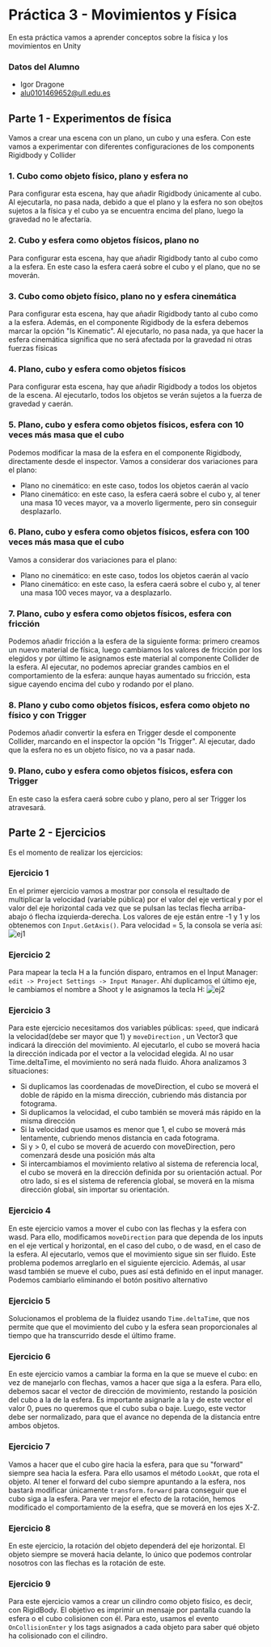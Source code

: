 # Práctica 3 - Movimientos y Física
En esta práctica vamos a aprender conceptos sobre la física y los movimientos en Unity

### Datos del Alumno
- Igor Dragone
- alu0101469652@ull.edu.es

## Parte 1 - Experimentos de física
Vamos a crear una escena con un plano, un cubo y una esfera. Con este vamos a experimentar con diferentes configuraciones de los components Rigidbody y Collider
### 1. Cubo como objeto físico, plano y esfera no
Para configurar esta escena, hay que añadir Rigidbody únicamente al cubo. Al ejecutarla, no pasa nada, debido a que el plano y la esfera no son obejtos sujetos a la física y el cubo ya se encuentra encima del plano, luego la gravedad no le afectaría.
### 2. Cubo y esfera como objetos físicos, plano no
Para configurar esta escena, hay que añadir Rigidbody tanto al cubo como a la esfera. En este caso la esfera caerá sobre el cubo y el plano, que no se moverán. 
### 3. Cubo como objeto físico, plano no y esfera cinemática
Para configurar esta escena, hay que añadir Rigidbody tanto al cubo como a la esfera. Además, en el componente Rigidbody de la esfera debemos marcar la opción "Is Kinematic". Al ejecutarlo, no pasa nada, ya que hacer la esfera cinemática significa que no será afectada por la gravedad ni otras fuerzas físicas
### 4. Plano, cubo y esfera como objetos físicos
Para configurar esta escena, hay que añadir Rigidbody a todos los objetos de la escena. Al ejecutarlo, todos los objetos se verán sujetos a la fuerza de gravedad y caerán.
### 5. Plano, cubo y esfera como objetos físicos, esfera con 10 veces más masa que el cubo
Podemos modificar la masa de la esfera en el componente Rigidbody, directamente desde el inspector. Vamos a considerar dos variaciones para el plano:
- Plano no cinemático: en este caso, todos los objetos caerán al vacío
- Plano cinemático: en este caso, la esfera caerá sobre el cubo y, al tener una masa 10 veces mayor, va a moverlo ligermente, pero sin conseguir desplazarlo.
### 6. Plano, cubo y esfera como objetos físicos, esfera con 100 veces más masa que el cubo
Vamos a considerar dos variaciones para el plano:
- Plano no cinemático: en este caso, todos los objetos caerán al vacío
- Plano cinemático: en este caso, la esfera caerá sobre el cubo y, al tener una masa 100 veces mayor, va a desplazarlo.
### 7. Plano, cubo y esfera como objetos físicos, esfera con fricción
Podemos añadir fricción a la esfera de la siguiente forma: primero creamos un nuevo material de física, luego cambiamos los valores de fricción por los elegidos y por último le asignamos este material al componente Collider de la esfera. Al ejecutar, no podemos apreciar grandes cambios en el comportamiento de la esfera: aunque hayas aumentado su fricción, esta sigue cayendo encima del cubo y rodando por el plano.
### 8. Plano y cubo como objetos físicos, esfera como objeto no físico y con Trigger
Podemos añadir convertir la esfera en Trigger desde el componente Collider, marcando en el inspector la opción "Is Trigger". Al ejecutar, dado que la esfera no es un objeto físico, no va a pasar nada. 
### 9. Plano, cubo y esfera como objetos físicos, esfera con Trigger
En este caso la esfera caerá sobre cubo y plano, pero al ser Trigger los atravesará. 

## Parte 2 - Ejercicios
Es el momento de realizar los ejercicios:

### Ejercicio 1
En el primer ejercicio vamos a mostrar por consola el resultado de multiplicar la velocidad (variable pública) por el valor del eje vertical y por el valor del eje horizontal cada vez que se pulsan las teclas flecha arriba-abajo ó flecha izquierda-derecha. Los valores de eje están entre -1 y 1 y los obtenemos con `Input.GetAxis()`. Para velocidad = 5, la consola se vería así:
![ej1](img/Ej01-pr3.png)

### Ejercicio 2
Para mapear la tecla H a la función disparo, entramos en el Input Manager: `edit -> Project Settings -> Input Manager`. Ahí duplicamos el último eje, le cambiamos el nombre a Shoot y le asignamos la tecla H:
![ej2](img/Ej02-pr3.png)

### Ejercicio 3
Para este ejercicio necesitamos dos variables públicas: `speed`, que indicará la velocidad(debe ser mayor que 1) y `moveDirection` , un Vector3 que indicará la dirección del movimiento. Al ejecutarlo, el cubo se moverá hacia la dirección indicada por el vector a la velocidad elegida. Al no usar Time.deltaTime, el movimiento no será nada fluido. Ahora analizamos 3 situaciones:
- Si duplicamos las coordenadas de moveDirection, el cubo se moverá el doble de rápido en la misma dirección, cubriendo más distancia por fotograma.
- Si duplicamos la velocidad, el cubo también se moverá más rápido en la misma dirección
- Si la velocidad que usamos es menor que 1, el cubo se moverá más lentamente, cubriendo menos distancia en cada fotograma.
- Si y > 0, el cubo se moverá de acuerdo con moveDirection, pero comenzará desde una posición más alta
- Si intercambiamos el movimiento relativo al sistema de referencia local, el cubo se moverá en la dirección definida por su orientación actual. Por otro lado, si es el sistema de referencia global, se moverá en la misma dirección global, sin importar su orientación.

### Ejercicio 4
En este ejercicio vamos a mover el cubo con las flechas y la esfera con wasd. Para ello, modificamos `moveDirection` para que dependa de los inputs en el eje vertical y horizontal, en el caso del cubo, o de wasd, en el caso de la esfera. Al ejecutarlo, vemos que el movimiento sigue sin ser fluido. Este problema podemos arreglarlo en el siguiente ejercicio. Además, al usar wasd también se mueve el cubo, pues así está definido en el input manager. Podemos cambiarlo eliminando el botón positivo alternativo

### Ejercicio 5
Solucionamos el problema de la fluidez usando `Time.deltaTime`, que nos permite que que el movimiento del cubo y la esfera sean proporcionales al tiempo que ha transcurrido desde el último frame. 

### Ejercicio 6
En este ejercicio vamos a cambiar la forma en la que se mueve el cubo: en vez de manejarlo con flechas, vamos a hacer que siga a la esfera. Para ello, debemos sacar el vector de dirección de movimiento, restando la posición del cubo a la de la esfera. Es importante asignarle a la y de este vector el valor 0, pues no queremos que el cubo suba o baje. Luego, este vector debe ser normalizado, para que el avance no dependa de la distancia entre ambos objetos.

### Ejercicio 7
Vamos a hacer que el cubo gire hacia la esfera, para que su "forward" siempre sea hacia la esfera. Para ello usamos el método `LookAt`, que rota el objeto. Al tener el forward del cubo siempre apuntando a la esfera, nos bastarà modificar únicamente `transform.forward` para conseguir que el cubo siga a la esfera. Para ver mejor el efecto de la rotación, hemos modificado el comportamiento de la esefra, que se moverá en los ejes X-Z.

### Ejercicio 8
En este ejercicio, la rotación del objeto dependerá del eje horizontal. El objeto siempre se moverá hacia delante, lo único que podemos controlar nosotros con las flechas es la rotación de este.

### Ejercicio 9
Para este ejercicio vamos a crear un cilindro como objeto físico, es decir, con RigidBody. El objetivo es imprimir un mensaje por pantalla cuando la esfera o el cubo colisionen con él. Para esto, usamos el evento `OnCollisionEnter` y los tags asignados a cada objeto para saber qué objeto ha colisionado con el cilindro.
